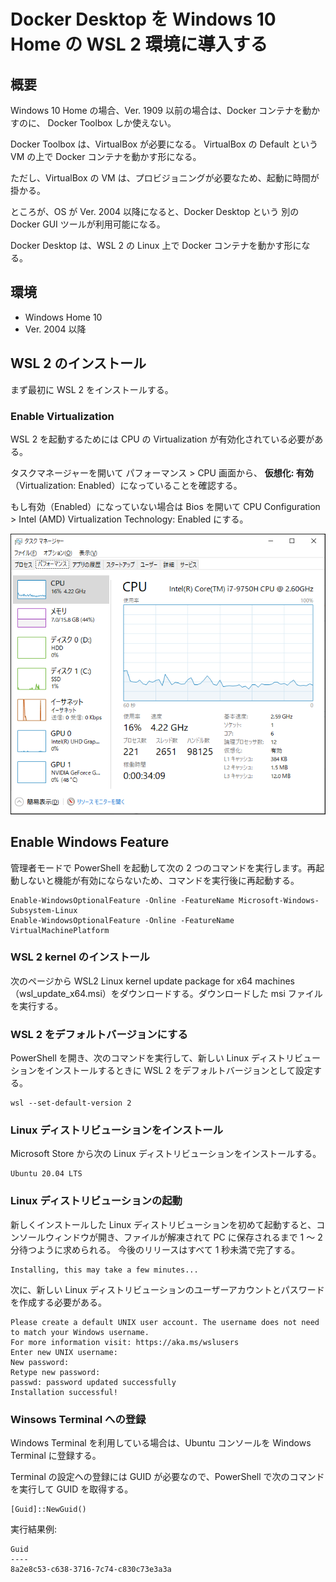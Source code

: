 # Docker Desktop を Windows 10 Home の WSL 2 環境に導入する

## 概要

Windows 10 Home の場合、Ver. 1909 以前の場合は、Docker コンテナを動かすのに、
Docker Toolbox しか使えない。

Docker Toolbox は、VirtualBox が必要になる。
VirtualBox の Default という VM の上で Docker コンテナを動かす形になる。

ただし、VirtualBox の VM は、プロビジョニングが必要なため、起動に時間が掛かる。

ところが、OS が Ver. 2004 以降になると、Docker Desktop という
別の Docker GUI ツールが利用可能になる。

Docker Desktop は、WSL 2 の Linux 上で Docker コンテナを動かす形になる。

## 環境

- Windows Home 10
- Ver. 2004 以降

## WSL 2 のインストール

まず最初に WSL 2 をインストールする。

### Enable Virtualization  

WSL 2 を起動するためには CPU の Virtualization が有効化されている必要がある。

タスクマネージャーを開いて パフォーマンス > CPU 画面から、 **仮想化: 有効**（Virtualization: Enabled）になっていることを確認する。

もし有効（Enabled）になっていない場合は Bios を開いて CPU Configuration > Intel (AMD) Virtualization Technology: Enabled にする。

![](./task_manager.png)

## Enable Windows Feature

管理者モードで PowerShell を起動して次の 2 つのコマンドを実行します。再起動しないと機能が有効にならないため、コマンドを実行後に再起動する。

```console
Enable-WindowsOptionalFeature -Online -FeatureName Microsoft-Windows-Subsystem-Linux
Enable-WindowsOptionalFeature -Online -FeatureName VirtualMachinePlatform
```

### WSL 2 kernel のインストール

次のページから WSL2 Linux kernel update package for x64 machines（wsl_update_x64.msi）をダウンロードする。ダウンロードした msi ファイルを実行する。

### WSL 2 をデフォルトバージョンにする

PowerShell を開き、次のコマンドを実行して、新しい Linux ディストリビューションをインストールするときに WSL 2 をデフォルトバージョンとして設定する。

```console
wsl --set-default-version 2
```

### Linux ディストリビューションをインストール

Microsoft Store から次の Linux ディストリビューションをインストールする。

```
Ubuntu 20.04 LTS
```

### Linux ディストリビューションの起動

新しくインストールした Linux ディストリビューションを初めて起動すると、コンソールウィンドウが開き、ファイルが解凍されて PC に保存されるまで 1 ～ 2 分待つように求められる。
今後のリリースはすべて 1 秒未満で完了する。

```
Installing, this may take a few minutes...
```

次に、新しい Linux ディストリビューションのユーザーアカウントとパスワードを作成する必要がある。

```console
Please create a default UNIX user account. The username does not need to match your Windows username.
For more information visit: https://aka.ms/wslusers
Enter new UNIX username: 
New password:
Retype new password:
passwd: password updated successfully
Installation successful!
```

### Winsows Terminal への登録

Windows Terminal を利用している場合は、Ubuntu コンソールを Windows Terminal に登録する。


Terminal の設定への登録には GUID が必要なので、PowerShell で次のコマンドを実行して GUID を取得する。

```console
[Guid]::NewGuid()
```

実行結果例:
```
Guid
----
8a2e8c53-c638-3716-7c74-c830c73e3a3a
```


